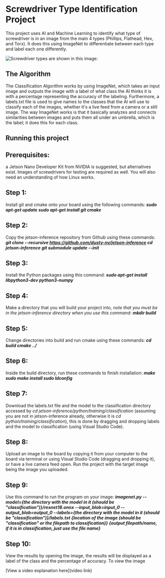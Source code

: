 # Screwdriver Type Identification Project

This project uses AI and Machine Learning to identify what type of screwdriver is in an image from the main 4 types (Phillips, Flathead, Hex, and Torx). It does this using ImageNet to differentiate between each type and label each one differently.

![Screwdriver types are shown in this image:](https://i.imgur.com/XBAHT2q.png)

## The Algorithm

The Classification Algorithm works by using ImageNet, which takes an input image and outputs the image with a label of what class the AI thinks it is with a percentage representing the accuracy of the labeling. Furthermore, a labels.txt file is used to give names to the classes that the AI will use to classify each of the images, whether it's a live feed from a camera or a still image. The way ImageNet works is that it basically analyzes and connects similarities between images and puts them all under an umbrella, which is the label; it does this for each class.

## Running this project

## **Prerequisites**:
a Jetson Nano Developer Kit from NVIDIA is suggested, but alternatives exist. Images of screwdrivers for testing are required as well. You will also need an understanding of how Linux works.
## **Step 1**: 
Install git and cmake onto your board using the following commands:
***sudo apt-get update***
***sudo apt-get install git cmake***
## **Step 2**: 
Copy the jetson-inference repository from Github using these commands:
***git clone --recursive https://github.com/dusty-nv/jetson-inference
cd jetson-inference
git submodule update --init***
## **Step 3**: 
Install the Python packages using this command:
***sudo apt-get install libpython3-dev python3-numpy***
## **Step 4**: 
Make a directory that you will build your project into, *note that you must be in the jetson-inference directory when you use this command*:
***mkdir build***
## **Step 5**: 
Change directories into build and run cmake using these commands:
***cd build
cmake ../***
## **Step 6**: 
Inside the build directory, run these commands to finish installation:
***make
sudo make install
sudo ldconfig***
## **Step 7**: 
Download the labels.txt file and the model to the classification directory accessed by *cd jetson-inference/python/training/classification* (assuming you are not in jetson-inference already, otherwise it is *cd python/training/classification*), this is done by dragging and dropping labels and the model to classification (using Visual Studio Code).
## **Step 8**: 
Upload an image to the board by copying it from your computer to the board via terminal or using Visual Studio Code (dragging and dropping it), or have a live camera feed open. Run the project with the target image being the image you uploaded.
## **Step 9**: 
Use this command to run the program on your image:
***imagenet.py --model={the directory with the model in it (should be "classification")}/resnet18.onnx --input_blob=input_0 --output_blob=output_0 --labels={the directory with the model in it (should be "classification")}/labels.txt {location of the image (should be "classification" or the filepath to classification)} {output filepath/name, if it is in classification, just use the file name}***
## **Step 10**: 
View the results by opening the image, the results will be displayed as a label of the class and the percentage of accuracy. To view the image


[View a video explanation here](video link)

